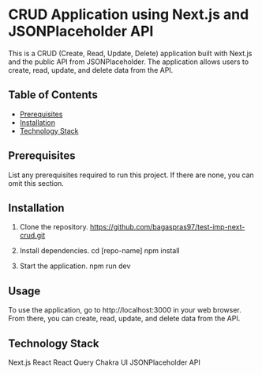 # CRUD Application using Next.js and JSONPlaceholder API

This is a CRUD (Create, Read, Update, Delete) application built with Next.js and the public API from JSONPlaceholder. The application allows users to create, read, update, and delete data from the API.

## Table of Contents

- [Prerequisites](#prerequisites)
- [Installation](#installation)
- [Technology Stack](#technology-stack)

## Prerequisites

List any prerequisites required to run this project. If there are none, you can omit this section.

## Installation

1. Clone the repository.
https://github.com/bagaspras97/test-imp-next-crud.git

2. Install dependencies.
cd [repo-name]
npm install

3. Start the application.
npm run dev

## Usage
To use the application, go to http://localhost:3000 in your web browser. From there, you can create, read, update, and delete data from the API.

## Technology Stack
Next.js
React
React Query
Chakra UI
JSONPlaceholder API
